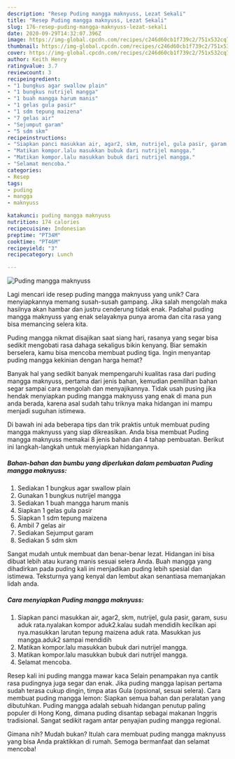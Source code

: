 ```yaml
---
description: "Resep Puding mangga maknyuss, Lezat Sekali"
title: "Resep Puding mangga maknyuss, Lezat Sekali"
slug: 176-resep-puding-mangga-maknyuss-lezat-sekali
date: 2020-09-29T14:32:07.396Z
image: https://img-global.cpcdn.com/recipes/c246d60cb1f739c2/751x532cq70/puding-mangga-maknyuss-foto-resep-utama.jpg
thumbnail: https://img-global.cpcdn.com/recipes/c246d60cb1f739c2/751x532cq70/puding-mangga-maknyuss-foto-resep-utama.jpg
cover: https://img-global.cpcdn.com/recipes/c246d60cb1f739c2/751x532cq70/puding-mangga-maknyuss-foto-resep-utama.jpg
author: Keith Henry
ratingvalue: 3.7
reviewcount: 3
recipeingredient:
- "1 bungkus agar swallow plain"
- "1 bungkus nutrijel mangga"
- "1 buah mangga harum manis"
- "1 gelas gula pasir"
- "1 sdm tepung maizena"
- "7 gelas air"
- "Sejumput garam"
- "5 sdm skm"
recipeinstructions:
- "Siapkan panci masukkan air, agar2, skm, nutrijel, gula pasir, garam, susu aduk rata.nyalakan kompor aduk2.kalau sudah mendidih kecilkan api nya.masukkan larutan tepung maizena aduk rata. Masukkan jus mangga.aduk2 sampai mendidih"
- "Matikan kompor.lalu masukkan bubuk dari nutrijel mangga."
- "Matikan kompor.lalu masukkan bubuk dari nutrijel mangga."
- "Selamat mencoba."
categories:
- Resep
tags:
- puding
- mangga
- maknyuss

katakunci: puding mangga maknyuss 
nutrition: 174 calories
recipecuisine: Indonesian
preptime: "PT34M"
cooktime: "PT46M"
recipeyield: "3"
recipecategory: Lunch

---
```



![Puding mangga maknyuss](https://img-global.cpcdn.com/recipes/c246d60cb1f739c2/751x532cq70/puding-mangga-maknyuss-foto-resep-utama.jpg)

Lagi mencari ide resep puding mangga maknyuss yang unik? Cara menyiapkannya memang susah-susah gampang. Jika salah mengolah maka hasilnya akan hambar dan justru cenderung tidak enak. Padahal puding mangga maknyuss yang enak selayaknya punya aroma dan cita rasa yang bisa memancing selera kita.

Puding mangga nikmat disajikan saat siang hari, rasanya yang segar bisa sedikit mengobati rasa dahaga sekaligus bikin kenyang. Biar semakin berselera, kamu bisa mencoba membuat puding tiga. Ingin menyantap puding mangga kekinian dengan harga hemat?

Banyak hal yang sedikit banyak mempengaruhi kualitas rasa dari puding mangga maknyuss, pertama dari jenis bahan, kemudian pemilihan bahan segar sampai cara mengolah dan menyajikannya. Tidak usah pusing jika hendak menyiapkan puding mangga maknyuss yang enak di mana pun anda berada, karena asal sudah tahu triknya maka hidangan ini mampu menjadi suguhan istimewa.


Di bawah ini ada beberapa tips dan trik praktis untuk membuat puding mangga maknyuss yang siap dikreasikan. Anda bisa membuat Puding mangga maknyuss memakai 8 jenis bahan dan 4 tahap pembuatan. Berikut ini langkah-langkah untuk menyiapkan hidangannya.

<!--inarticleads1-->

##### Bahan-bahan dan bumbu yang diperlukan dalam pembuatan Puding mangga maknyuss:

1. Sediakan 1 bungkus agar swallow plain
1. Gunakan 1 bungkus nutrijel mangga
1. Sediakan 1 buah mangga harum manis
1. Siapkan 1 gelas gula pasir
1. Siapkan 1 sdm tepung maizena
1. Ambil 7 gelas air
1. Sediakan Sejumput garam
1. Sediakan 5 sdm skm


Sangat mudah untuk membuat dan benar-benar lezat. Hidangan ini bisa dibuat lebih atau kurang manis sesuai selera Anda. Buah mangga yang dihadirkan pada puding kali ini menjadikan puding lebih spesial dan istimewa. Teksturnya yang kenyal dan lembut akan senantiasa memanjakan lidah anda. 

<!--inarticleads2-->

##### Cara menyiapkan Puding mangga maknyuss:

1. Siapkan panci masukkan air, agar2, skm, nutrijel, gula pasir, garam, susu aduk rata.nyalakan kompor aduk2.kalau sudah mendidih kecilkan api nya.masukkan larutan tepung maizena aduk rata. Masukkan jus mangga.aduk2 sampai mendidih
1. Matikan kompor.lalu masukkan bubuk dari nutrijel mangga.
1. Matikan kompor.lalu masukkan bubuk dari nutrijel mangga.
1. Selamat mencoba.


Resep kali ini puding mangga mawar kaca Selain penampakan nya cantik rasa pudingnya juga segar dan enak. Jika puding mangga lapisan pertama sudah terasa cukup dingin, timpa atas Gula (opsional, sesuai selera). Cara membuat puding mangga lemon: Siapkan semua bahan dan peralatan yang dibutuhkan. Puding mangga adalah sebuah hidangan penutup paling populer di Hong Kong, dimana puding disantap sebagai makanan Inggris tradisional. Sangat sedikit ragam antar penyajian puding mangga regional. 

Gimana nih? Mudah bukan? Itulah cara membuat puding mangga maknyuss yang bisa Anda praktikkan di rumah. Semoga bermanfaat dan selamat mencoba!
